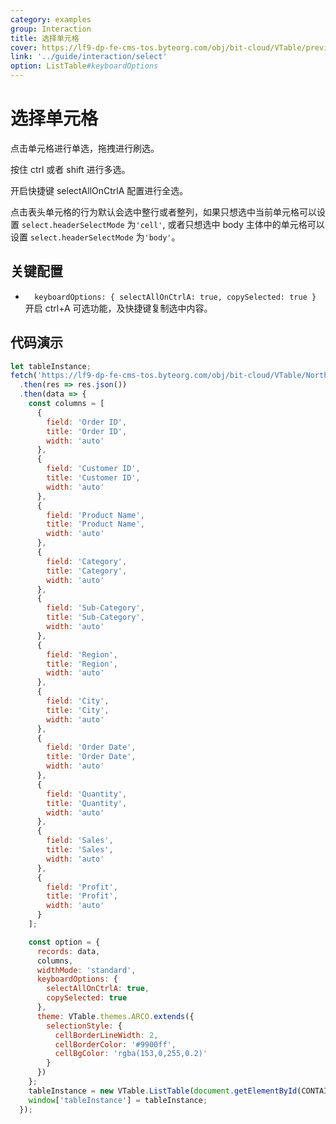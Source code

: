 ```yaml
---
category: examples
group: Interaction
title: 选择单元格
cover: https://lf9-dp-fe-cms-tos.byteorg.com/obj/bit-cloud/VTable/preview/select.png
link: '../guide/interaction/select'
option: ListTable#keyboardOptions
---
```


# 选择单元格

点击单元格进行单选，拖拽进行刷选。

按住 ctrl 或者 shift 进行多选。

开启快捷键 selectAllOnCtrlA 配置进行全选。

点击表头单元格的行为默认会选中整行或者整列，如果只想选中当前单元格可以设置 `select.headerSelectMode` 为`'cell'`, 或者只想选中 body 主体中的单元格可以设置 `select.headerSelectMode` 为`'body'`。

## 关键配置

- `  keyboardOptions: {
    selectAllOnCtrlA: true,
    copySelected: true
}`
  开启 ctrl+A 可选功能，及快捷键复制选中内容。

## 代码演示

```javascript livedemo template=vtable
let tableInstance;
fetch('https://lf9-dp-fe-cms-tos.byteorg.com/obj/bit-cloud/VTable/North_American_Superstore_data.json')
  .then(res => res.json())
  .then(data => {
    const columns = [
      {
        field: 'Order ID',
        title: 'Order ID',
        width: 'auto'
      },
      {
        field: 'Customer ID',
        title: 'Customer ID',
        width: 'auto'
      },
      {
        field: 'Product Name',
        title: 'Product Name',
        width: 'auto'
      },
      {
        field: 'Category',
        title: 'Category',
        width: 'auto'
      },
      {
        field: 'Sub-Category',
        title: 'Sub-Category',
        width: 'auto'
      },
      {
        field: 'Region',
        title: 'Region',
        width: 'auto'
      },
      {
        field: 'City',
        title: 'City',
        width: 'auto'
      },
      {
        field: 'Order Date',
        title: 'Order Date',
        width: 'auto'
      },
      {
        field: 'Quantity',
        title: 'Quantity',
        width: 'auto'
      },
      {
        field: 'Sales',
        title: 'Sales',
        width: 'auto'
      },
      {
        field: 'Profit',
        title: 'Profit',
        width: 'auto'
      }
    ];

    const option = {
      records: data,
      columns,
      widthMode: 'standard',
      keyboardOptions: {
        selectAllOnCtrlA: true,
        copySelected: true
      },
      theme: VTable.themes.ARCO.extends({
        selectionStyle: {
          cellBorderLineWidth: 2,
          cellBorderColor: '#9900ff',
          cellBgColor: 'rgba(153,0,255,0.2)'
        }
      })
    };
    tableInstance = new VTable.ListTable(document.getElementById(CONTAINER_ID), option);
    window['tableInstance'] = tableInstance;
  });
```
